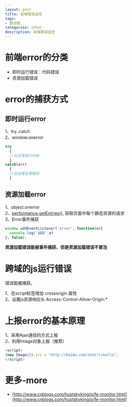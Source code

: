 ```yaml
---
layout: post
title: 前端错误监控
tags:
- 面试题
categories: other
description: 前端错误监控
---
```


# 前端error的分类

- 即时运行错误：代码错误  
- 资源加载错误  

# error的捕获方式

## 即时运行error

1、try..catch  
2、window.onerror

```js
try
  {
  //在这里运行代码
  }
catch(err)
  {
  //在这里处理错误
  }
```

## 资源加载error

1、object.onerror  
2、[performance.getEntries()](https://developer.mozilla.org/en-US/docs/Web/API/Performance/getEntries), 获取页面中每个静态资源的请求  
3、Error事件捕获  

```js
window.addEventListener('error', function(e){
  console.log('捕获',e)
}, false);
```

**资源加载错误能被事件捕获，但是资源加载错误不冒泡**

# 跨域的js运行错误

错误能被捕获。

1、在script标签增加 crossorigin 属性  
2、设置js资源响应头 Access-Control-Allow-Origin:*  

# 上报error的基本原理

1、采用Ajax通信的方式上报  
2、利用Image对象上报（推荐）  

```js
<script>
(new Image()).src = "http://baidu.com/test?r=hello";
</script>
```


# 更多-more

- [http://www.cnblogs.com/hustskyking/p/fe-monitor.html](http://www.cnblogs.com/hustskyking/p/fe-monitor.html)